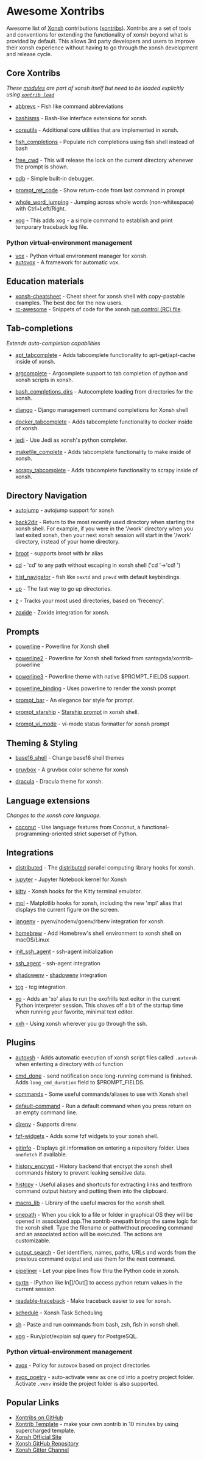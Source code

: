 # Awesome Xontribs

Awesome list of [Xonsh](https://xon.sh/) contributions ([xontribs](https://xon.sh/tutorial_xontrib.html)). Xontribs are a set of tools and conventions for extending the functionality of xonsh beyond what is provided by default. This allows 3rd party developers and users to improve their xonsh experience without having to go through the xonsh development and release cycle.

## Core Xontribs

*These [modules](https://xon.sh/api/_autosummary/xontribs/xontrib.html) are part of xonsh itself but need to be loaded explicitly using [`xontrib load`](https://xon.sh/tutorial_xontrib.html#loading-xontribs)*

* [abbrevs](https://xon.sh/api/_autosummary/xontribs/xontrib.abbrevs.html#module-xontrib.abbrevs) - Fish like command abbreviations

* [bashisms](https://xon.sh/api/_autosummary/xontribs/xontrib.bashisms.html#module-xontrib.bashisms) - Bash-like interface extensions for xonsh.

* [coreutils](https://xon.sh/api/_autosummary/xontribs/xontrib.coreutils.html#module-xontrib.coreutils) - Additional core utilities that are implemented in xonsh.

* [fish_completions](https://xon.sh/api/_autosummary/xontribs/xontrib.fish_completer.html#module-xontrib.fish_completer) - Populate rich completions using fish shell instead of bash

* [free_cwd](https://xon.sh/api/_autosummary/xontribs/xontrib.free_cwd.html#module-xontrib.free_cwd) - This will release the lock on the current directory whenever the prompt is shown.

* [pdb](https://xon.sh/api/_autosummary/xontribs/xontrib.pdb.html#module-xontrib.pdb) - Simple built-in debugger.

* [prompt_ret_code](https://xon.sh/api/_autosummary/xontribs/xontrib.prompt_ret_code.html#module-xontrib.prompt_ret_code) - Show return-code from last command in prompt

* [whole_word_jumping](https://xon.sh/api/_autosummary/xontribs/xontrib.whole_word_jumping.html#module-xontrib.whole_word_jumping) - Jumping across whole words (non-whitespace) with Ctrl+Left/Right.

* [xog](https://xon.sh/api/_autosummary/xontribs/xontrib.xog.html#module-xontrib.xog) - This adds xog - a simple command to establish and print temporary traceback log file.

### Python virtual-environment management

* [vox](https://xon.sh/api/_autosummary/xontribs/xontrib.vox.html#module-xontrib.vox) - Python virtual environment manager for xonsh.
* [autovox](https://xon.sh/api/_autosummary/xontribs/xontrib.autovox.html#module-xontrib.autovox) - A framework for automatic vox.


## Education materials

* [xonsh-cheatsheet](https://github.com/anki-code/xonsh-cheatsheet/) - Cheat sheet for xonsh shell with copy-pastable examples. The best doc for the new users. 
* [rc-awesome](https://github.com/anki-code/xontrib-rc-awesome/) - Snippets of code for the xonsh [run control (RC) file](https://xon.sh/xonshrc.html#run-control-file). 

## Tab-completions

*Extends auto-completion capabilities*

* [apt_tabcomplete](https://github.com/DangerOnTheRanger/xonsh-apt-tabcomplete) - Adds tabcomplete functionality to apt-get/apt-cache inside of xonsh.

* [argcomplete](https://github.com/anki-code/xontrib-argcomplete) - Argcomplete support to tab completion of python and xonsh scripts in xonsh.

* [bash_completions_dirs](https://gitlab.com/taconi/xontrib-bash-completions-dirs) - Autocomplete loading from directories for the xonsh.

* [django](https://github.com/jnoortheen/xontrib-django) - Django management command completions for Xonsh shell

* [docker_tabcomplete](https://github.com/xsteadfastx/xonsh-docker-tabcomplete) - Adds tabcomplete functionality to docker inside of xonsh.

* [jedi](https://github.com/xonsh/xontrib-jedi) - Use Jedi as xonsh's python completer.

* [makefile_complete](https://gitlab.com/taconi/xontrib-makefile-complete) - Adds tabcomplete functionality to make inside of xonsh.

* [scrapy_tabcomplete](https://github.com/Granitas/xonsh-scrapy-tabcomplete) - Adds tabcomplete functionality to scrapy inside of xonsh.

## Directory Navigation

* [autojump](https://github.com/wshanks/xontrib-autojump) - autojump support for xonsh

* [back2dir](https://github.com/anki-code/xontrib-back2dir) - Return to the most recently used directory when starting the xonsh shell. For example, if you were in the '/work' directory when you last exited xonsh, then your next xonsh session will start in the '/work' directory, instead of your home directory.

* [broot](https://github.com/jnoortheen/xontrib-broot) - supports broot with br alias

* [cd](https://github.com/eugenesvk/xontrib-cd) - 'cd' to any path without escaping in xonsh shell ('cd '→'cd! ')

* [hist_navigator](https://github.com/jnoortheen/xontrib-hist-navigator) - fish like `nextd` and `prevd` with default keybindings.

* [up](https://github.com/oh-my-xonsh/xontrib-up) - The fast way to go up directories.

* [z](https://github.com/AstraLuma/xontrib-z) - Tracks your most used directories, based on 'frecency'.

* [zoxide](https://github.com/dyuri/xontrib-zoxide) - Zoxide integration for xonsh.


## Prompts

* [powerline](https://github.com/santagada/xontrib-powerline) - Powerline for Xonsh shell

* [powerline2](https://github.com/vaaaaanquish/xontrib-powerline2) - Powerline for Xonsh shell forked from santagada/xontrib-powerline

* [powerline3](https://github.com/jnoortheen/xontrib-powerline3) - Powerline theme with native $PROMPT_FIELDS support.

* [powerline_binding](https://github.com/dyuri/xontrib-powerline-binding) - Uses powerline to render the xonsh prompt

* [prompt_bar](https://github.com/anki-code/xontrib-prompt-bar) - An elegance bar style for prompt.

* [prompt_starship](https://github.com/anki-code/xontrib-prompt-starship) - [Starship prompt](https://github.com/starship/starship) in xonsh shell.

* [prompt_vi_mode](https://github.com/t184256/xontrib-prompt-vi-mode) - vi-mode status formatter for xonsh prompt

  

## Theming & Styling

* [base16_shell](https://github.com/ErickTucto/xontrib-base16-shell) - Change base16 shell themes

* [gruvbox](https://github.com/rpdelaney/xontrib-gruvbox) - A gruvbox color scheme for xonsh

* [dracula](https://github.com/agoose77/xontrib-dracula) - Dracula theme for xonsh.


## Language extensions

*Changes to the xonsh core language.*

* [coconut](http://coconut-lang.org/) - Use language features from Coconut, a functional-programming-oriented strict superset of Python.


## Integrations

* [distributed](https://github.com/xonsh/xontrib-distributed) - The [distributed](https://pypi.org/project/distributed/) parallel computing library hooks for xonsh.

* [jupyter](https://github.com/xonsh/xontrib-jupyter-shell) - Jupyter Notebook kernel for Xonsh

* [kitty](https://github.com/scopatz/xontrib-kitty) - Xonsh hooks for the Kitty terminal emulator.

* [mpl](https://github.com/xonsh/xontrib-mpl) - Matplotlib hooks for xonsh, including the new 'mpl' alias that displays the current figure on the screen.

* [langenv](https://github.com/dyuri/xontrib-langenv) - pyenv/nodenv/goenv/rbenv integration for xonsh.

* [homebrew](https://github.com/eugenesvk/xontrib-homebrew) - Add Homebrew's shell environment to xonsh shell on macOS/Linux

* [init_ssh_agent](https://github.com/theRealBithive/xontrib-init-ssh-agent) - ssh-agent initialization

* [ssh_agent](https://github.com/dyuri/xontrib-ssh-agent) - ssh-agent integration

* [shadowenv](https://github.com/zscholl/xontrib-shadowenv) - [shadowenv](https://github.com/Shopify/shadowenv) integration

* [tcg](https://github.com/zasdfgbnm/tcg/tree/master/shells/xonsh) - tcg integration.

* [xo](https://github.com/scopatz/xo) - Adds an 'xo' alias to run the exofrills text editor in the current Python interpreter session. This shaves off a bit of the startup time when running your favorite, minimal text editor.

* [xxh](https://github.com/xxh/xxh) - Using xonsh wherever you go through the ssh.

## Plugins

* [autoxsh](https://github.com/Granitas/xonsh-autoxsh) - Adds automatic execution of xonsh script files called ``.autoxsh`` when enterting a directory with ``cd`` function

* [cmd_done](https://github.com/jnoortheen/xontrib-cmd-durations) - send notification once long-running command is finished. Adds `long_cmd_duration` field to $PROMPT_FIELDS.

* [commands](https://github.com/jnoortheen/xontrib-commands) - Some useful commands/aliases to use with Xonsh shell

* [default-command](https://github.com/oh-my-xonsh/xontrib-default-command) - Run a default command when you press return on an empty command line.

* [direnv](https://github.com/74th/xonsh-direnv) - Supports direnv.

* [fzf-widgets](https://github.com/laloch/xontrib-fzf-widgets) - Adds some fzf widgets to your xonsh shell.

* [gitinfo](https://github.com/dyuri/xontrib-gitinfo) - Displays git information on entering a repository folder. Uses ``onefetch`` if available.

* [history_encrypt](https://github.com/anki-code/xontrib-history-encrypt) - History backend that encrypt the xonsh shell commands history to prevent leaking sensitive data.

* [histcpy](https://github.com/con-f-use/xontrib-histcpy) - Useful aliases and shortcuts for extracting links and textfrom command output history and putting them into the clipboard.

* [macro_lib](https://github.com/anki-code/xontrib-macro-lib) - Library of the useful macros for the xonsh shell.

* [onepath](https://github.com/anki-code/xontrib-onepath) - When you click to a file or folder in graphical OS they will be opened in associated app.The xontrib-onepath brings the same logic for the xonsh shell. Type the filename or pathwithout preceding command and an associated action will be executed. The actions are customizable.

* [output_search](https://github.com/anki-code/xontrib-output-search) - Get identifiers, names, paths, URLs and words from the previous command output and use them for the next command.

* [pipeliner](https://github.com/anki-code/xontrib-pipeliner) - Let your pipe lines flow thru the Python code in xonsh.

* [pyrtn](https://github.com/dyuri/xontrib-pyrtn) - IPython like In[]/Out[] to access python return values in the current session.

* [readable-traceback](https://github.com/6syun9/xontrib-readable-traceback) - Make traceback easier to see for xonsh.

* [schedule](https://github.com/AstraLuma/xontrib-schedule) - Xonsh Task Scheduling

* [sh](https://github.com/anki-code/xontrib-sh) - Paste and run commands from bash, zsh, fish in xonsh shell.

* [xpg](https://github.com/fengttt/xsh/tree/master/py) - Run/plot/explain sql query for PostgreSQL.

### Python virtual-environment management

* [avox](https://github.com/AstraLuma/xontrib-avox) - Policy for autovox based on project directories

* [avox_poetry](https://github.com/jnoortheen/xontrib-avox-poetry) - auto-activate venv as one cd into a poetry project folder. Activate ``.venv`` inside the project folder is also supported.


## Popular Links

- [Xontribs on GitHub](https://github.com/topics/xontrib)
- [Xontrib Template](https://github.com/xonsh/xontrib-template) - make your own xontrib in 10 minutes by using supercharged template.
- [Xonsh Official Site](https://xon.sh/)
- [Xonsh GitHub Repository](https://github.com/xonsh/xonsh)
- [Xonsh Gitter Channel](https://gitter.im/xonsh/xonsh)
